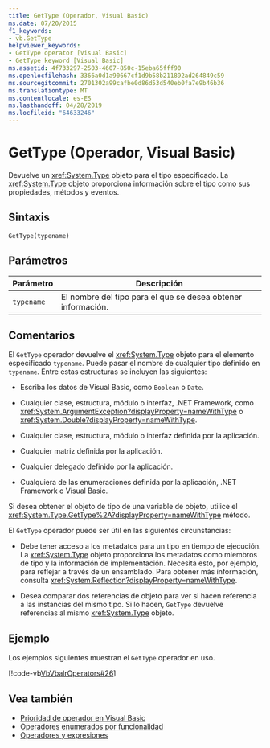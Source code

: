 ```yaml
---
title: GetType (Operador, Visual Basic)
ms.date: 07/20/2015
f1_keywords:
- vb.GetType
helpviewer_keywords:
- GetType operator [Visual Basic]
- GetType keyword [Visual Basic]
ms.assetid: 4f733297-2503-4607-850c-15eba65fff90
ms.openlocfilehash: 3366a0d1a90667cf1d9b58b211892ad264849c59
ms.sourcegitcommit: 2701302a99cafbe0d86d53d540eb0fa7e9b46b36
ms.translationtype: MT
ms.contentlocale: es-ES
ms.lasthandoff: 04/28/2019
ms.locfileid: "64633246"
---
```

# <a name="gettype-operator-visual-basic"></a>GetType (Operador, Visual Basic)
Devuelve un <xref:System.Type> objeto para el tipo especificado. La <xref:System.Type> objeto proporciona información sobre el tipo como sus propiedades, métodos y eventos.  
  
## <a name="syntax"></a>Sintaxis  
  
```  
GetType(typename)  
```  
  
## <a name="parameters"></a>Parámetros  
  
|Parámetro|Descripción|  
|---|---|  
|`typename`|El nombre del tipo para el que se desea obtener información.|  
  
## <a name="remarks"></a>Comentarios  
 El `GetType` operador devuelve el <xref:System.Type> objeto para el elemento especificado `typename`. Puede pasar el nombre de cualquier tipo definido en `typename`. Entre estas estructuras se incluyen las siguientes:  
  
- Escriba los datos de Visual Basic, como `Boolean` o `Date`.  
  
- Cualquier clase, estructura, módulo o interfaz, .NET Framework, como <xref:System.ArgumentException?displayProperty=nameWithType> o <xref:System.Double?displayProperty=nameWithType>.  
  
- Cualquier clase, estructura, módulo o interfaz definida por la aplicación.  
  
- Cualquier matriz definida por la aplicación.  
  
- Cualquier delegado definido por la aplicación.  
  
- Cualquiera de las enumeraciones definida por la aplicación, .NET Framework o Visual Basic.  
  
 Si desea obtener el objeto de tipo de una variable de objeto, utilice el <xref:System.Type.GetType%2A?displayProperty=nameWithType> método.  
  
 El `GetType` operador puede ser útil en las siguientes circunstancias:  
  
- Debe tener acceso a los metadatos para un tipo en tiempo de ejecución. La <xref:System.Type> objeto proporciona los metadatos como miembros de tipo y la información de implementación. Necesita esto, por ejemplo, para reflejar a través de un ensamblado. Para obtener más información, consulta <xref:System.Reflection?displayProperty=nameWithType>.  
  
- Desea comparar dos referencias de objeto para ver si hacen referencia a las instancias del mismo tipo. Si lo hacen, `GetType` devuelve referencias al mismo <xref:System.Type> objeto.  
  
## <a name="example"></a>Ejemplo  
 Los ejemplos siguientes muestran el `GetType` operador en uso.  
  
 [!code-vb[VbVbalrOperators#26](~/samples/snippets/visualbasic/VS_Snippets_VBCSharp/VbVbalrOperators/VB/Class1.vb#26)]  
  
## <a name="see-also"></a>Vea también

- [Prioridad de operador en Visual Basic](../../../visual-basic/language-reference/operators/operator-precedence.md)
- [Operadores enumerados por funcionalidad](../../../visual-basic/language-reference/operators/operators-listed-by-functionality.md)
- [Operadores y expresiones](../../../visual-basic/programming-guide/language-features/operators-and-expressions/index.md)
